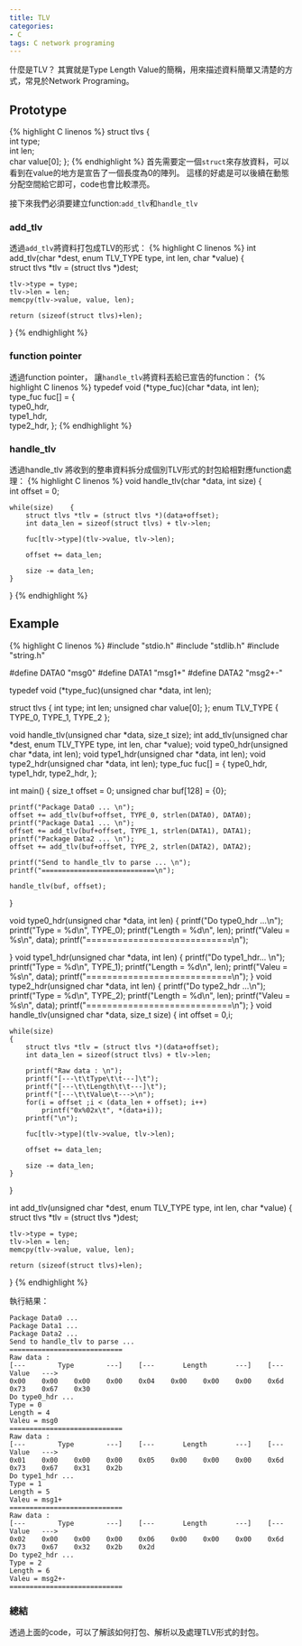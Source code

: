 ```yaml
---
title: TLV
categories:
- C
tags: C network programing
---
```


什麼是TLV？
其實就是Type Length Value的簡稱，用來描述資料簡單又清楚的方式，常見於Network Programing。


## Prototype
{% highlight C linenos %}
struct tlvs
{    
    int type;    
    int len;    
    char value[0];
};
{% endhighlight %}
首先需要定一個`struct`來存放資料，可以看到在value的地方是宣告了一個長度為0的陣列。
這樣的好處是可以後續在動態分配空間給它即可，code也會比較漂亮。

接下來我們必須要建立function:`add_tlv`和`handle_tlv`
### add_tlv
透過`add_tlv`將資料打包成TLV的形式：
{% highlight C linenos %}
int add_tlv(char *dest, enum TLV_TYPE type, int len, char *value)
{   
    struct tlvs *tlv = (struct tlvs *)dest;

    tlv->type = type;   
    tlv->len = len;   
    memcpy(tlv->value, value, len);

    return (sizeof(struct tlvs)+len);
}
{% endhighlight %}
### function pointer
透過function pointer， 讓`handle_tlv`將資料丟給已宣告的function：
{% highlight C linenos %}
typedef void (*type_fuc)(char *data, int len);
type_fuc fuc[] =
{    
    type0_hdr,    
    type1_hdr,    
    type2_hdr,
};
{% endhighlight %}
### handle_tlv
透過handle_tlv 將收到的整串資料拆分成個別TLV形式的封包給相對應function處理：
{% highlight C linenos %}
void handle_tlv(char *data, int size)
{   
    int offset = 0;

    while(size)    {       
        struct tlvs *tlv = (struct tlvs *)(data+offset);       
        int data_len = sizeof(struct tlvs) + tlv->len;

        fuc[tlv->type](tlv->value, tlv->len);

        offset += data_len;

        size -= data_len;   
    }
}
{% endhighlight %}

## Example

{% highlight C linenos %}
#include "stdio.h"
#include "stdlib.h"
#include "string.h"

#define DATA0 "msg0"
#define DATA1 "msg1+"
#define DATA2 "msg2+-"

typedef void (*type_fuc)(unsigned char *data, int len);

struct tlvs
{
    int type;
    int len;
    unsigned char value[0];
};
enum TLV_TYPE
{
    TYPE_0,
    TYPE_1,
    TYPE_2
};

void handle_tlv(unsigned char *data, size_t size);
int add_tlv(unsigned char *dest, enum TLV_TYPE type, int len, char *value);
void type0_hdr(unsigned char *data, int len);
void type1_hdr(unsigned char *data, int len);
void type2_hdr(unsigned char *data, int len);
type_fuc fuc[] =
{
    type0_hdr,
    type1_hdr,
    type2_hdr,
};

int main()
{
    size_t offset = 0;
    unsigned char buf[128] = {0};
    
    printf("Package Data0 ... \n");
    offset += add_tlv(buf+offset, TYPE_0, strlen(DATA0), DATA0);
    printf("Package Data1 ... \n");
    offset += add_tlv(buf+offset, TYPE_1, strlen(DATA1), DATA1);
    printf("Package Data2 ... \n");
    offset += add_tlv(buf+offset, TYPE_2, strlen(DATA2), DATA2);
    
    printf("Send to handle_tlv to parse ... \n");
    printf("============================\n");
    
    handle_tlv(buf, offset);
    
}

void type0_hdr(unsigned char *data, int len)
{
    printf("Do type0_hdr ...\n");
    printf("Type = %d\n", TYPE_0);
    printf("Length = %d\n", len);
    printf("Valeu = %s\n", data);
    printf("============================\n");
    
}
void type1_hdr(unsigned char *data, int len)
{
    printf("Do type1_hdr... \n");
    printf("Type = %d\n", TYPE_1);
    printf("Length = %d\n", len);
    printf("Valeu = %s\n", data);
    printf("============================\n");
}
void type2_hdr(unsigned char *data, int len)
{
    printf("Do type2_hdr ...\n");
    printf("Type = %d\n", TYPE_2);
    printf("Length = %d\n", len);
    printf("Valeu = %s\n", data);
    printf("============================\n");
}
void handle_tlv(unsigned char *data, size_t size)
{
    int offset = 0,i;
    
    while(size)
    {
        struct tlvs *tlv = (struct tlvs *)(data+offset);
        int data_len = sizeof(struct tlvs) + tlv->len;
        
        printf("Raw data : \n");
        printf("[---\t\tType\t\t---]\t");
        printf("[---\t\tLength\t\t---]\t");
        printf("[---\t\tValue\t--->\n");
        for(i = offset ;i < (data_len + offset); i++)
            printf("0x%02x\t", *(data+i));
        printf("\n");
        
        fuc[tlv->type](tlv->value, tlv->len);
        
        offset += data_len;
        
        size -= data_len;
    }
}

int add_tlv(unsigned char *dest, enum TLV_TYPE type, int len, char *value)
{
    struct tlvs *tlv = (struct tlvs *)dest;
    
    tlv->type = type;
    tlv->len = len;
    memcpy(tlv->value, value, len);
    
    return (sizeof(struct tlvs)+len);
}
{% endhighlight %}

執行結果：
```
Package Data0 ... 
Package Data1 ... 
Package Data2 ... 
Send to handle_tlv to parse ... 
============================
Raw data : 
[---        Type        ---]    [---       Length       ---]    [---            Value   --->
0x00	0x00	0x00	0x00	0x04	0x00	0x00	0x00	0x6d	0x73	0x67	0x30	
Do type0_hdr ...
Type = 0
Length = 4
Valeu = msg0
============================
Raw data : 
[---        Type        ---]	[---       Length       ---]	[---		Value	--->
0x01	0x00	0x00	0x00	0x05	0x00	0x00	0x00	0x6d	0x73	0x67	0x31	0x2b	
Do type1_hdr ...
Type = 1
Length = 5
Valeu = msg1+
============================
Raw data :
[---        Type        ---]    [---       Length       ---]    [---            Value   ---> 
0x02	0x00	0x00	0x00	0x06	0x00	0x00	0x00	0x6d	0x73	0x67	0x32	0x2b	0x2d	
Do type2_hdr ...
Type = 2
Length = 6
Valeu = msg2+-
============================

```

### 總結

透過上面的code，可以了解該如何打包、解析以及處理TLV形式的封包。

